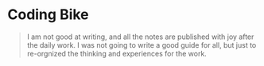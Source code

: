 # Coding Bike

> I am not good at writing, and all the notes are published with joy after the daily work. I was not going to write a good guide for all, but just to re-orgnized the thinking and experiences for the work.

